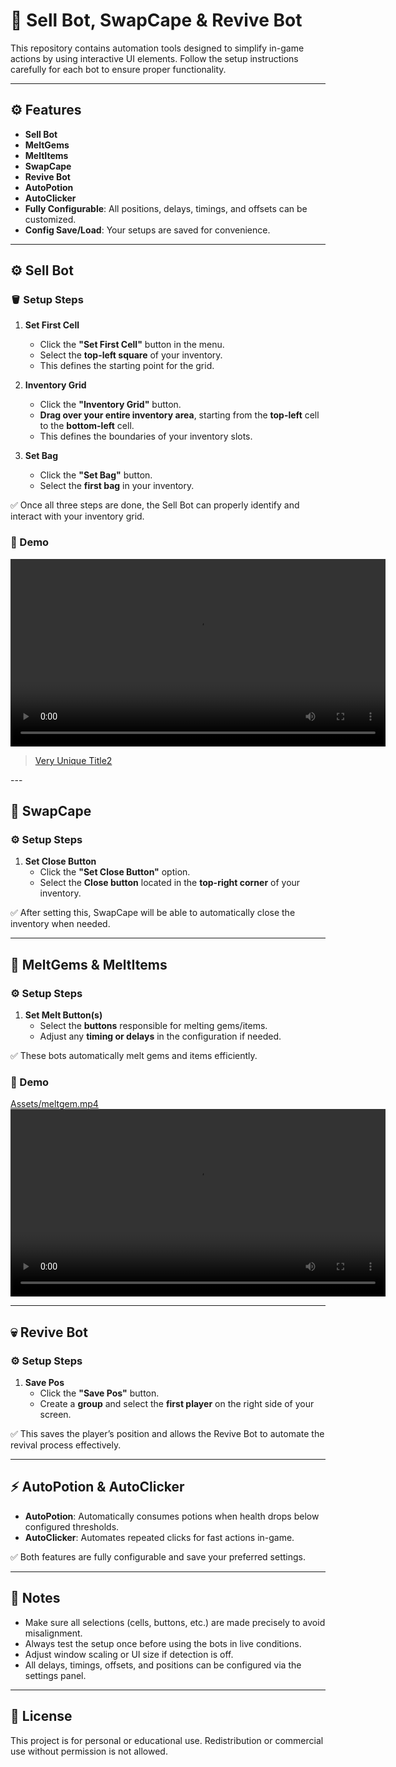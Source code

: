 # 🧠 Sell Bot, SwapCape & Revive Bot

This repository contains automation tools designed to simplify in-game actions by using interactive UI elements.
Follow the setup instructions carefully for each bot to ensure proper functionality.

---

## ⚙️ Features

- **Sell Bot**
- **MeltGems**
- **MeltItems**
- **SwapCape**
- **Revive Bot**
- **AutoPotion**
- **AutoClicker**
- **Fully Configurable**: All positions, delays, timings, and offsets can be customized.
- **Config Save/Load**: Your setups are saved for convenience.

---

## ⚙️ Sell Bot

### 🪣 Setup Steps

1. **Set First Cell**
   - Click the **"Set First Cell"** button in the menu.
   - Select the **top-left square** of your inventory.
   - This defines the starting point for the grid.

2. **Inventory Grid**
   - Click the **"Inventory Grid"** button.
   - **Drag over your entire inventory area**, starting from the **top-left** cell to the **bottom-left** cell.
   - This defines the boundaries of your inventory slots.

3. **Set Bag**
   - Click the **"Set Bag"** button.
   - Select the **first bag** in your inventory.

✅ Once all three steps are done, the Sell Bot can properly identify and interact with your inventory grid.

### 🎥 Demo
<video width="600" controls>
  <source src="https://imgur.com/a/ZMzBju6" type="video/mp4">
  Your browser does not support the video tag.
</video>
<blockquote class="imgur-embed-pub" lang="en" data-id="a/HzqKUSZ"  ><a href="//imgur.com/a/HzqKUSZ">Very Unique Title2</a></blockquote><script async src="//s.imgur.com/min/embed.js" charset="utf-8"></script>
---

## 🧥 SwapCape

### ⚙️ Setup Steps

1. **Set Close Button**
   - Click the **"Set Close Button"** option.
   - Select the **Close button** located in the **top-right corner** of your inventory.

✅ After setting this, SwapCape will be able to automatically close the inventory when needed.

---

## 💎 MeltGems & MeltItems

### ⚙️ Setup Steps

1. **Set Melt Button(s)**
   - Select the **buttons** responsible for melting gems/items.
   - Adjust any **timing or delays** in the configuration if needed.

✅ These bots automatically melt gems and items efficiently.

### 🎥 Demo
[Assets/meltgem.mp4](https://imgur.com/a/HzqKUSZ)
<video width="600" controls>
  <source src="[Assets/meltgem.mp4](https://imgur.com/a/HzqKUSZ)" type="video/mp4">
  Your browser does not support the video tag.
</video>

---

## 💀 Revive Bot

### ⚙️ Setup Steps

1. **Save Pos**
   - Click the **"Save Pos"** button.
   - Create a **group** and select the **first player** on the right side of your screen.

✅ This saves the player’s position and allows the Revive Bot to automate the revival process effectively.

---

## ⚡ AutoPotion & AutoClicker

- **AutoPotion**: Automatically consumes potions when health drops below configured thresholds.  
- **AutoClicker**: Automates repeated clicks for fast actions in-game.  

✅ Both features are fully configurable and save your preferred settings.

---

## 🧩 Notes

- Make sure all selections (cells, buttons, etc.) are made precisely to avoid misalignment.  
- Always test the setup once before using the bots in live conditions.  
- Adjust window scaling or UI size if detection is off.  
- All delays, timings, offsets, and positions can be configured via the settings panel.  

---

## 📄 License

This project is for personal or educational use. Redistribution or commercial use without permission is not allowed.
